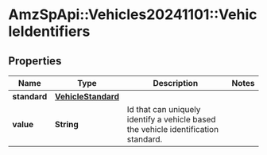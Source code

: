 # AmzSpApi::Vehicles20241101::VehicleIdentifiers

## Properties
Name | Type | Description | Notes
------------ | ------------- | ------------- | -------------
**standard** | [**VehicleStandard**](VehicleStandard.md) |  | 
**value** | **String** | Id that can uniquely identify a vehicle based the vehicle identification standard. | 

